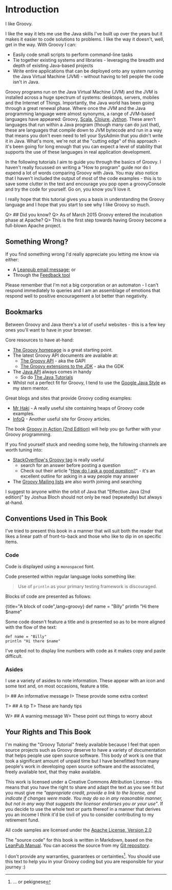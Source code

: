 # Introduction

I like Groovy.

I like the way it lets me use the Java skills I've built up over the years but it makes it easier to code solutions to problems. I like the way it doesn't, well, get in the way. With Groovy I can:

- Easily code small scripts to perform command-line tasks
- Tie together existing systems and libraries - leveraging the breadth and depth of existing Java-based projects
- Write entire applications that can be deployed onto any system running the Java Virtual Machine (JVM) - without having to tell people the code isn't in Java.

Groovy programs run on the Java Virtual Machine (JVM) and the JVM is installed across a huge spectrum of systems: desktops, servers, mobiles and the Internet of Things. Importantly, the Java world has been going through a great renewal phase. Where once the JVM and the Java programming language were almost synonyms, a range of JVM-based languages have appeared: Groovy, [Scala](http://www.scala-lang.org/), [Clojure](http://clojure.org/), [Jython](http://www.jython.org/). These aren't languages that run within a Java program (though many can do just that), these are languages that compile down to JVM bytecode and run in a way that means you don't even need to tell your SysAdmin that you didn't write it in Java. What's more, we're not at the "cutting edge" of this approach - it's been going for long enough that you can expect a level of stability that supports the use of these languages in real application development.

In the following tutorials I aim to guide you through the basics of Groovy. I haven't really focussed on writing a "How to program" guide nor do I expend a lot of words comparing Groovy with Java. You may also notice that I haven't included the output of most of the code examples - this is to save some clutter in the text and encourage you pop open a groovyConsole and try the code for yourself. Go on, you know you'll love it.

I really hope that this tutorial gives you a basis in understanding the Groovy language and I hope that you start to see why I like Groovy so much.

Q> ## Did you know?
Q> As of March 2015 Groovy entered the incubation phase at Apache?
Q> This is the first step towards having Groovy become a full-blown Apache project.

## Something Wrong?

If you find something wrong I'd really appreciate you letting me know via either:

- A [Leanpub email message](https://leanpub.com/groovytutorial/email_author/new); or
- Through the [Feedback tool](https://leanpub.com/groovytutorial/feedback)

Please remember that I'm not a big corporation or an automaton - I can't  respond immediately to queries and I am an assemblage of emotions that respond well to positive encouragement a lot better than negativity.

## Bookmarks

Between Groovy and Java there's a lot of useful websites - this is a few key ones you'll want to have in your browser.

Core resources to have at-hand:

- [The Groovy homepage](http://www.groovy-lang.org/) is a great starting point.
- The latest Groovy API documents are available at:
	- [The Groovy API](http://groovy-lang.org/api.html) - aka the GAPI
	- [The Groovy extensions to the JDK](http://groovy-lang.org/gdk.html) - aka the GDK
- The [Java API](http://docs.oracle.com/javase/8/docs/api/) always comes in handy
	- So do [The Java Tutorials](http://docs.oracle.com/javase/tutorial/)
- Whilst not a perfect fit for Groovy, I tend to use the [Google Java Style](http://google-styleguide.googlecode.com/svn/trunk/javaguide.html) as my stern mentor.

Great blogs and sites that provide Groovy coding examples:

- [Mr Haki](http://mrhaki.blogspot.com.au/search/label/Groovy) - A really useful site containing heaps of Groovy code examples.
- [InfoQ](http://www.infoq.com/groovy) - Another useful site for Groovy articles.

The book [Groovy in Action (2nd Edition)](http://www.manning.com/koenig2/) will help you go further with your Groovy programming.

If you find yourself stuck and needing some help, the following channels are worth tuning into:

- [StackOverflow's Groovy tag](http://stackoverflow.com/questions/tagged/groovy) is really useful
	- search for an answer before posting a question
	- Check out their article "[How do I ask a good question?](http://stackoverflow.com/help/how-to-ask)" - it's an excellent outline for asking in a way people may answer
- The [Groovy Mailing lists](http://groovy-lang.org/mailing-lists.html) are also worth joining and searching

I suggest to anyone within the orbit of Java that "Effective Java (2nd edition)" by Joshua Bloch should not only be read (repeatedly) but always at-hand.

## Conventions Used in This Book

I've tried to present this book in a manner that will suit both the reader that likes a linear path of front-to-back and those who like to dip in on specific items.

### Code

Code is displayed using a `monospaced` font.

Code presented within regular language looks something like:

> Use of `println` as your primary testing framework is discouraged.

Blocks of code are presented as follows:

{title="A block of code",lang=groovy}
	def name = "Billy"
	println "Hi there $name"

Some code doesn't feature a title and is presented so as to be more aligned with the flow of the text:

	def name = "Billy"
	println "Hi there $name"

I've opted not to display line numbers with code as it makes copy and paste difficult.

### Asides

I use a variety of asides to note information. These appear with an icon and some text and, on most occasions, feature a title.

I> ## An informative message
I> These provide some extra context

T> ## A tip
T> These are handy tips

W> ## A warning message
W> These point out things to worry about

## Your Rights and This Book
I'm making the "Groovy Tutorial" freely available because I feel that open source projects such as Groovy deserve to have a variety of documentation that helps people use open source software. This body of work is one that took a significant amount of unpaid time but I have benefitted from many people's work in developing open source software and the associated, freely available text, that they make available.

This work is licensed under a Creative Commons Attribution License - this means that you have the right to share and adapt the text as you see fit *but* you must give me _"appropriate credit, provide a link to the license, and indicate if changes were made. You may do so in any reasonable manner, but not in any way that suggests the licensor endorses you or your use"_. If you decide to use the whole text or parts thereof in a manner that derives you an income I think it'd be civil of you to consider contributing to my retirement fund.

All code samples are licensed under the [Apache License, Version 2.0](https://www.apache.org/licenses/LICENSE-2.0.html)

The "source code" for this book is written in Markdown, based on the [LeanPub Manual](https://leanpub.com/help/manual). You can access the source from my [Git repository](https://bitbucket.org/duncan_dickinson/groovy-tutorial).

I don't provide any warranties, guarantees or  certainties[^note]. You should use this text to help you in your Groovy coding but you are responsible for your journey :)

[^note]: ... or pekignese

